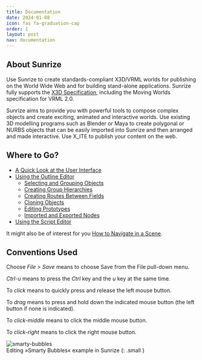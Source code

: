 ```yaml
---
title: Documentation
date: 2024-01-08
icon: fas fa-graduation-cap
order: 1
layout: post
nav: documentation
---
```


## About Sunrize

Use Sunrize to create standards-compliant X3D/VRML worlds for publishing on the World Wide Web and for building stand-alone applications. Sunrize fully supports the [X3D Specification](/x_ite/supported-nodes/), including the Moving Worlds specification for VRML 2.0.

Sunrize aims to provide you with powerful tools to compose complex objects and create exciting, animated and interactive worlds. Use existing 3D modelling programs such as Blender or Maya to create polygonal or NURBS objects that can be easily imported into Sunrize and then arranged and made interactive. Use X_ITE to publish your content on the web.

## Where to Go?

- [A Quick Look at the User Interface](a-quick-look-at-the-user-interface/)
- [Using the Outline Editor](using-the-outline-editor/)
   - [Selecting and Grouping Objects](selecting-and-grouping-objects/)
   - [Creating Group Hierarchies](creating-group-hierarchies/)
   - [Creating Routes Between Fields](creating-routes-between-fields/)
   - [Cloning Objects](cloning-objects/)
   - [Editing Prototypes](editing-prototypes/)
   - [Imported and Exported Nodes](imported-and-exported-nodes/)
- [Using the Script Editor](using-the-script-editor/)

It might also be of interest for you [How to Navigate in a Scene](/x_ite/tutorials/how-to-navigate-in-a-scene/).

## Conventions Used

Choose *File > Save* means to choose Save from the File pull-down menu.

*Ctrl-u* means to press the *Ctrl* key and the *u* key at the same time.

To *click* means to quickly press and release the left mouse button.

To *drag* means to press and hold down the indicated mouse button (the left button if none is indicated).

To *click-middle* means to click the middle mouse button.

To *click-right* means to click the right mouse button.

![smarty-bubbles](/assets/img/documentation/smarty-bubbles.jpg)
<br>Editing »Smarty Bubbles« example in Sunrize
{: .small }
